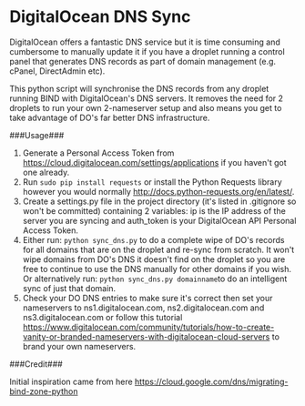 # DigitalOcean DNS Sync
DigitalOcean offers a fantastic DNS service but it is time consuming and cumbersome to manually update it if you 
have a droplet running a control panel that generates DNS records as part of domain management (e.g. cPanel, 
DirectAdmin etc).

This python script will synchronise the DNS records from any droplet running BIND with DigitalOcean's 
DNS servers. It removes the need for 2 droplets to run your own 2-nameserver setup and also means you get to take 
advantage of DO's far better DNS infrastructure.

###Usage###

1. Generate a Personal Access Token from https://cloud.digitalocean.com/settings/applications if you haven't got one 
 already.
2. Run ```sudo pip install requests``` or install the Python Requests library however you would normally 
 http://docs.python-requests.org/en/latest/.
3. Create a settings.py file in the project directory (it's listed in .gitignore so won't be committed) containing 
 2 variables: ip is the IP address of the server you are syncing and auth_token is your DigitalOcean API Personal Access
 Token.
4. Either run:
  ```python sync_dns.py``` to do a complete wipe of DO's records for all domains that are on the droplet and
  re-sync from scratch. It won't wipe domains from DO's DNS it doesn't find on the droplet so you are free to continue to
  use the DNS manually for other domains if you wish.
 Or alternatively run:
  ```python sync_dns.py domainname```to do an intelligent sync of just that domain.
5. Check your DO DNS entries to make sure it's correct then set your nameservers to ns1.digitalocean.com, 
 ns2.digitalocean.com and ns3.digitalocean.com or follow this tutorial 
 https://www.digitalocean.com/community/tutorials/how-to-create-vanity-or-branded-nameservers-with-digitalocean-cloud-servers 
 to brand your own nameservers.

###Credit###

Initial inspiration came from here https://cloud.google.com/dns/migrating-bind-zone-python
